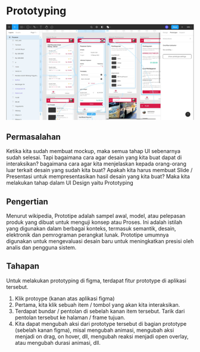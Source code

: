 # Prototyping

![Guidelines](../../assets/prototype.jpg)

## Permasalahan

Ketika kita sudah membuat mockup, maka semua tahap UI sebenarnya sudah selesai. Tapi bagaimana cara agar desain yang kita buat dapat di interaksikan? bagaimana cara agar kita menjelaskan kepada orang-orang luar terkait desain yang sudah kita buat? Apakah kita harus membuat Slide / Presentasi untuk mempresentasikan hasil desain yang kita buat? Maka kita melakukan tahap dalam UI Design yaitu Prototyping

## Pengertian

Menurut wikipedia, ‎Prototipe ‎‎adalah‎‎ sampel awal, model, atau pelepasan produk yang dibuat untuk menguji konsep atau ‎‎Proses. Ini adalah istilah yang digunakan dalam berbagai konteks, ‎‎termasuk semantik,‎‎ ‎‎desain,‎‎ ‎‎elektronik ‎dan ‎‎pemrograman perangkat lunak‎‎. Prototipe umumnya digunakan untuk mengevaluasi desain baru untuk meningkatkan presisi oleh analis dan pengguna sistem.

## Tahapan

Untuk melakukan prototyping di figma, terdapat fitur prototype di aplikasi tersebut.

1. Klik protoype (kanan atas aplikasi figma)
2. Pertama, kita klik sebuah item / tombol yang akan kita interaksikan.
3. Terdapat bundar / pentolan di sebelah kanan item tersebut. Tarik dari pentolan tersebut ke halaman / frame tujuan.
4. Kita dapat mengubah aksi dari prototype tersebut di bagian prototype (sebelah kanan figma), misal mengubah animasi, mengubah aksi menjadi on drag, on hover, dll, mengubah reaksi menjadi open overlay, atau mengubah durasi animasi, dll.
